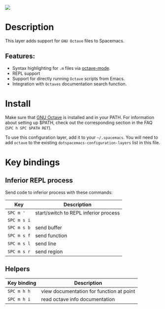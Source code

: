 ![](img/octave.png)

# Description

This layer adds support for `GNU Octave` files to Spacemacs.

## Features:

-   Syntax highlighting for `.m` files via
    [octave-mode](https://www.gnu.org/software/emacs/manual/html_mono/octave-mode.html).
-   REPL support
-   Support for directly running `Octave` scripts from Emacs.
-   Integration with `Octaves` documentation search function.

# Install

Make sure that [GNU Octave](https://www.gnu.org/software/octave/) is
installed and in your PATH. For information about setting up $PATH,
check out the corresponding section in the FAQ (`SPC h SPC $PATH RET`).

To use this configuration layer, add it to your `~/.spacemacs`. You will
need to add `octave` to the existing `dotspacemacs-configuration-layers`
list in this file.

# Key bindings

## Inferior REPL process

Send code to inferior process with these commands:

| Key         | Description                           |
|-------------|---------------------------------------|
| `SPC m '`   | start/switch to REPL inferior process |
| `SPC m s i` |                                       |
| `SPC m s b` | send buffer                           |
| `SPC m s f` | send function                         |
| `SPC m s l` | send line                             |
| `SPC m s r` | send region                           |

## Helpers

| Key binding | Description                              |
|-------------|------------------------------------------|
| `SPC m h h` | view documentation for function at point |
| `SPC m h i` | read octave info documentation           |
